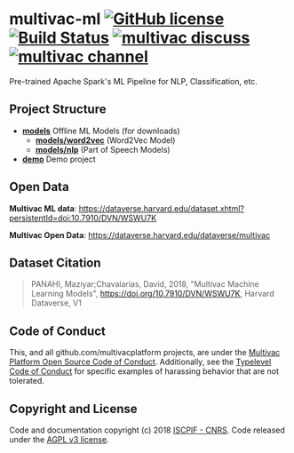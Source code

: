 # multivac-ml [![GitHub license](https://img.shields.io/badge/license-AGPL%20v3-orange.svg)](https://github.com/multivacplatform/multivac-ml/blob/master/LICENSE) [![Build Status](https://travis-ci.org/multivacplatform/multivac-ml.svg?branch=master)](https://travis-ci.org/multivacplatform/multivac-ml) [![multivac discuss](https://img.shields.io/badge/multivac-discuss-ff69b4.svg)](https://discourse.iscpif.fr/c/multivac) [![multivac channel](https://img.shields.io/badge/multivac-chat-ff69b4.svg)](https://chat.iscpif.fr/channel/multivac) 

Pre-trained Apache Spark's ML Pipeline for NLP, Classification, etc.

## Project Structure

+ **[models](models)** Offline ML Models (for downloads)
    - **[models/word2vec](models/word2vec)** (Word2Vec Model)
    - **[models/nlp](models/nlp)** (Part of Speech Models)
+ **[demo](demo)** Demo project


## Open Data

**Multivac ML data**: https://dataverse.harvard.edu/dataset.xhtml?persistentId=doi:10.7910/DVN/WSWU7K

**Multivac Open Data**: https://dataverse.harvard.edu/dataverse/multivac


## Dataset Citation

> PANAHI, Maziyar;Chavalarias, David, 2018, "Multivac Machine Learning Models", https://doi.org/10.7910/DVN/WSWU7K, Harvard Dataverse, V1

## Code of Conduct

This, and all github.com/multivacplatform projects, are under the [Multivac Platform Open Source Code of Conduct](https://github.com/multivacplatform/code-of-conduct/blob/master/code-of-conduct.md). Additionally, see the [Typelevel Code of Conduct](http://typelevel.org/conduct) for specific examples of harassing behavior that are not tolerated.

## Copyright and License

Code and documentation copyright (c) 2018 [ISCPIF - CNRS](http://iscpif.fr). Code released under the [AGPL v3 license](https://github.com/multivacplatform/multivac-ml/blob/master/LICENSE).
